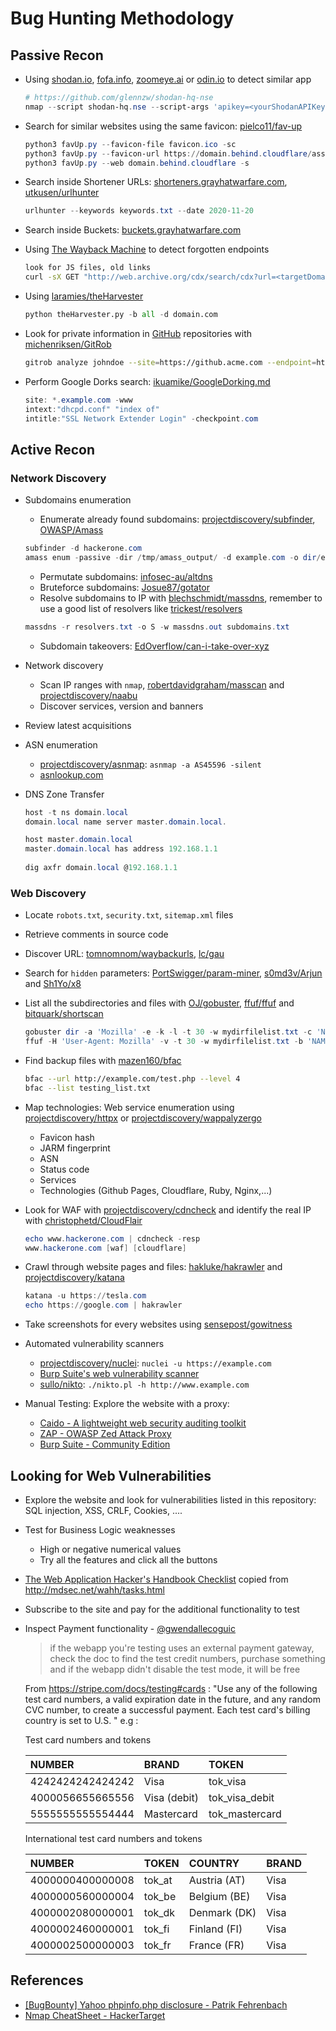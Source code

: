 # Bug Hunting Methodology

## Passive Recon

* Using [shodan.io](https://www.shodan.io/), [fofa.info](https://en.fofa.info/), [zoomeye.ai](https://www.zoomeye.ai/) or [odin.io](https://search.odin.io/hosts) to detect similar app

  ```ps1
  # https://github.com/glennzw/shodan-hq-nse
  nmap --script shodan-hq.nse --script-args 'apikey=<yourShodanAPIKey>,target=<hackme>'
  ```

* Search for similar websites using the same favicon: [pielco11/fav-up](https://github.com/pielco11/fav-up)

  ```ps1
  python3 favUp.py --favicon-file favicon.ico -sc
  python3 favUp.py --favicon-url https://domain.behind.cloudflare/assets/favicon.ico -sc
  python3 favUp.py --web domain.behind.cloudflare -s
  ```

* Search inside Shortener URLs: [shorteners.grayhatwarfare.com](https://shorteners.grayhatwarfare.com/), [utkusen/urlhunter](https://github.com/utkusen/urlhunter)

  ```ps1
  urlhunter --keywords keywords.txt --date 2020-11-20
  ```

* Search inside Buckets: [buckets.grayhatwarfare.com](https://buckets.grayhatwarfare.com/)

* Using [The Wayback Machine](https://archive.org/web/) to detect forgotten endpoints

  ```bash
  look for JS files, old links
  curl -sX GET "http://web.archive.org/cdx/search/cdx?url=<targetDomain.com>&output=text&fl=original&collapse=urlkey&matchType=prefix"
  ```

* Using [laramies/theHarvester](https://github.com/laramies/theHarvester)

  ```python
  python theHarvester.py -b all -d domain.com
  ```

* Look for private information in [GitHub](https://github.com) repositories with [michenriksen/GitRob](https://github.com/michenriksen/gitrob.git)

  ```bash
  gitrob analyze johndoe --site=https://github.acme.com --endpoint=https://github.acme.com/api/v3 --access-tokens=token1,token2
  ```

* Perform Google Dorks search: [ikuamike/GoogleDorking.md](https://gist.github.com/ikuamike/c2611b171d64b823c1c1956129cbc055)

  ```ps1
  site: *.example.com -www
  intext:"dhcpd.conf" "index of"
  intitle:"SSL Network Extender Login" -checkpoint.com
  ```

## Active Recon

### Network Discovery

* Subdomains enumeration
    * Enumerate already found subdomains: [projectdiscovery/subfinder](https://github.com/projectdiscovery/subfinder), [OWASP/Amass](https://github.com/OWASP/Amass)

    ```ps1
    subfinder -d hackerone.com
    amass enum -passive -dir /tmp/amass_output/ -d example.com -o dir/example.com
    ```

    * Permutate subdomains: [infosec-au/altdns](https://github.com/infosec-au/altdns)
    * Bruteforce subdomains: [Josue87/gotator](https://github.com/Josue87/gotator)
    * Resolve subdomains to IP with [blechschmidt/massdns](https://github.com/blechschmidt/massdns), remember to use a good list of resolvers like [trickest/resolvers](https://github.com/trickest/resolvers)

    ```ps1
    massdns -r resolvers.txt -o S -w massdns.out subdomains.txt
    ```

    * Subdomain takeovers: [EdOverflow/can-i-take-over-xyz](https://github.com/EdOverflow/can-i-take-over-xyz)

* Network discovery
    * Scan IP ranges with `nmap`, [robertdavidgraham/masscan](https://github.com/robertdavidgraham/masscan) and [projectdiscovery/naabu](https://github.com/projectdiscovery/naabu)
    * Discover services, version and banners

* Review latest acquisitions

* ASN enumeration
    * [projectdiscovery/asnmap](https://github.com/projectdiscovery/asnmap): `asnmap -a AS45596 -silent`
    * [asnlookup.com](http://www.asnlookup.com)

* DNS Zone Transfer

  ```ps1
  host -t ns domain.local
  domain.local name server master.domain.local.

  host master.domain.local        
  master.domain.local has address 192.168.1.1
 
  dig axfr domain.local @192.168.1.1
  ```

### Web Discovery

* Locate `robots.txt`, `security.txt`, `sitemap.xml` files
* Retrieve comments in source code
* Discover URL: [tomnomnom/waybackurls](https://github.com/tomnomnom/waybackurls), [lc/gau](https://github.com/lc/gau)
* Search for `hidden` parameters: [PortSwigger/param-miner](https://github.com/PortSwigger/param-miner), [s0md3v/Arjun](https://github.com/s0md3v/Arjun) and [Sh1Yo/x8](https://github.com/Sh1Yo/x8)

* List all the subdirectories and files with [OJ/gobuster](https://github.com/OJ/gobuster), [ffuf/ffuf](https://github.com/ffuf/ffuf) and [bitquark/shortscan](https://github.com/bitquark/shortscan)

  ```ps1
  gobuster dir -a 'Mozilla' -e -k -l -t 30 -w mydirfilelist.txt -c 'NAME1=VALUE1; NAME2=VALUE2' -u 'https://example.com/'
  ffuf -H 'User-Agent: Mozilla' -v -t 30 -w mydirfilelist.txt -b 'NAME1=VALUE1; NAME2=VALUE2' -u 'https://example.com/FUZZ'
  ```

* Find backup files with [mazen160/bfac](https://github.com/mazen160/bfac)

  ```bash
  bfac --url http://example.com/test.php --level 4
  bfac --list testing_list.txt
  ```

* Map technologies: Web service enumeration using [projectdiscovery/httpx](https://github.com/projectdiscovery/httpx) or [projectdiscovery/wappalyzergo](https://github.com/projectdiscovery/wappalyzergo)
    * Favicon hash
    * JARM fingerprint
    * ASN
    * Status code
    * Services
    * Technologies (Github Pages, Cloudflare, Ruby, Nginx,...)

* Look for WAF with [projectdiscovery/cdncheck](https://github.com/projectdiscovery/cdncheck) and identify the real IP with [christophetd/CloudFlair](https://github.com/christophetd/CloudFlair)

  ```ps1
  echo www.hackerone.com | cdncheck -resp
  www.hackerone.com [waf] [cloudflare]
  ```

* Crawl through website pages and files: [hakluke/hakrawler](https://github.com/hakluke/hakrawler) and [projectdiscovery/katana](https://github.com/projectdiscovery/katana)

  ```ps1
  katana -u https://tesla.com
  echo https://google.com | hakrawler
  ```

* Take screenshots for every websites using [sensepost/gowitness](https://github.com/sensepost/gowitness)

* Automated vulnerability scanners
    * [projectdiscovery/nuclei](https://github.com/projectdiscovery/nuclei): `nuclei -u https://example.com`
    * [Burp Suite's web vulnerability scanner](https://portswigger.net/burp/vulnerability-scanner)
    * [sullo/nikto](https://github.com/sullo/nikto): `./nikto.pl -h http://www.example.com`

* Manual Testing: Explore the website with a proxy:
    * [Caido - A lightweight web security auditing toolkit](https://caido.io/)
    * [ZAP - OWASP Zed Attack Proxy](https://www.zaproxy.org/)
    * [Burp Suite - Community Edition](https://portswigger.net/burp/communitydownload)

## Looking for Web Vulnerabilities

* Explore the website and look for vulnerabilities listed in this repository: SQL injection, XSS, CRLF, Cookies, ....
* Test for Business Logic weaknesses
    * High or negative numerical values
    * Try all the features and click all the buttons
* [The Web Application Hacker's Handbook Checklist](https://gist.github.com/gbedoya/10935137) copied from <http://mdsec.net/wahh/tasks.html>

* Subscribe to the site and pay for the additional functionality to test

* Inspect Payment functionality - [@gwendallecoguic](https://twitter.com/gwendallecoguic/status/988138794686779392)
  > if the webapp you're testing uses an external payment gateway, check the doc to find the test credit numbers, purchase something and if the webapp didn't disable the test mode, it will be free

  From <https://stripe.com/docs/testing#cards> : "Use any of the following test card numbers, a valid expiration date in the future, and any random CVC number, to create a successful payment. Each test card's billing country is set to U.S. "
  e.g :

  Test card numbers and tokens  

  | NUMBER           | BRAND          | TOKEN          |
  | :-------------   | :------------- | :------------- |
  | 4242424242424242 | Visa           | tok_visa       |
  | 4000056655665556 | Visa (debit)   | tok_visa_debit |
  | 5555555555554444 | Mastercard     | tok_mastercard |

  International test card numbers and tokens

  | NUMBER           | TOKEN          | COUNTRY        | BRAND          |
  | :-------------   | :------------- | :------------- | :------------- |
  | 4000000400000008 | tok_at         | Austria (AT)   | Visa           |
  | 4000000560000004 | tok_be         | Belgium (BE)   | Visa           |
  | 4000002080000001 | tok_dk         | Denmark (DK)   | Visa           |
  | 4000002460000001 | tok_fi         | Finland (FI)   | Visa           |
  | 4000002500000003 | tok_fr         | France (FR)    | Visa           |

## References

* [[BugBounty] Yahoo phpinfo.php disclosure - Patrik Fehrenbach](http://blog.it-securityguard.com/bugbounty-yahoo-phpinfo-php-disclosure-2/)
* [Nmap CheatSheet - HackerTarget](https://hackertarget.com/nmap-cheatsheet-a-quick-reference-guide/)
